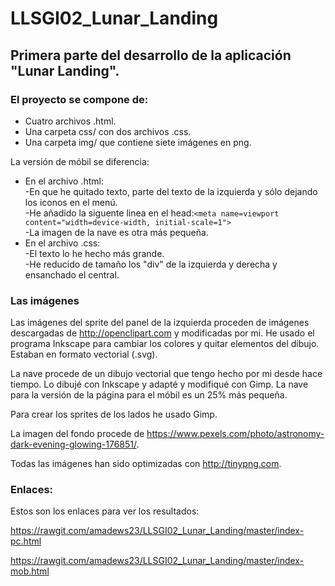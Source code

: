 # LLSGI02_Lunar_Landing
## Primera parte del desarrollo de la aplicación "Lunar Landing". 


### El proyecto se compone de:
* Cuatro archivos .html. 
* Una carpeta css/ con dos archivos .css. 
* Una carpeta img/ que contiene siete imágenes en png.

La versión de móbil se diferencia:
  * En el archivo .html:  
    -En que he quitado texto, parte del texto de la izquierda y sólo dejando los iconos en el menú.   
    -He añadido la siguente linea en el head:`<meta name=viewport content="width=device-width, initial-scale=1">`  
    -La imagen de la nave es otra más pequeña.
  * En el archivo .css:  
    -El texto lo he hecho más grande.  
    -He reducido de tamaño los "div" de la izquierda y derecha y ensanchado el central.


### Las imágenes
Las imágenes del sprite del panel de la izquierda proceden de imágenes descargadas de http://openclipart.com y modificadas por mi. He usado el programa Inkscape para cambiar los colores y quitar elementos del dibujo. Estaban en formato vectorial (.svg).

La nave procede de un dibujo vectorial que tengo hecho por mi desde hace tiempo. Lo dibujé con Inkscape y adapté y modifiqué con Gimp. La nave para la versión de la página para el móbil es un 25% más pequeña. 

Para crear los sprites de los lados he usado Gimp. 

La imagen del fondo procede de https://www.pexels.com/photo/astronomy-dark-evening-glowing-176851/. 

Todas las imágenes han sido optimizadas con http://tinypng.com.  

### Enlaces:
Estos son los enlaces para ver los resultados:
  
  https://rawgit.com/amadews23/LLSGI02_Lunar_Landing/master/index-pc.html

  https://rawgit.com/amadews23/LLSGI02_Lunar_Landing/master/index-mob.html

